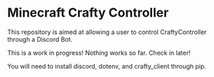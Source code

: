 # Minecraft Crafty Controller
This repository is aimed at allowing a user to control CraftyController through a Discord Bot. 

This is a work in progress! Nothing works so far. Check in later!

You will need to install discord, dotenv, and crafty_client through pip.